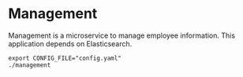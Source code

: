 # Management

Management is a microservice to manage employee information. This application depends on Elasticsearch. 

```shell
export CONFIG_FILE="config.yaml"
./management
```
